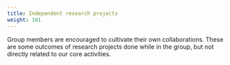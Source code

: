 ```yaml
---
title: Independent research projects
weight: 101
---
```


Group members are encouraged to cultivate their own collaborations. These are some outcomes of research projects done while in the group, but not directly related to our core activities.

<!--more-->
